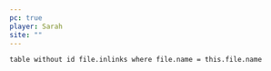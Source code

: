 ```yaml
---
pc: true
player: Sarah
site: ""
---
```


```dataview
table without id file.inlinks where file.name = this.file.name
```